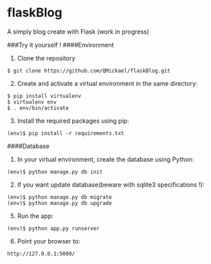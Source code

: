 # flaskBlog
A simply blog create with Flask (work in progress)

###Try it yourself !
####Environment
1) Clone the repository
<pre><code>$ git clone https://github.com/QMickael/flaskBlog.git</code></pre>

2) Create and activate a virtual environment in the same directory: 

<pre><code>$ pip install virtualenv
$ virtualenv env
$ . env/bin/activate 
</code></pre>

3) Install the required packages using pip:

<pre><code>(env)$ pip install -r requirements.txt
</code></pre>

####Database

1) In your virtual environment, create the database using Python:

<pre><code>(env)$ python manage.py db init
</code></pre>

2) If you want update database(beware with sqlite3 specifications !):

<pre><code>(env)$ python manage.py db migrate
(env)$ python manage.py db upgrade
</code></pre>

5) Run the app: 

<pre><code>(env)$ python app.py runserver
</code></pre>

6) Point your browser to:

<pre><code>http://127.0.0.1:5000/</code></pre>
